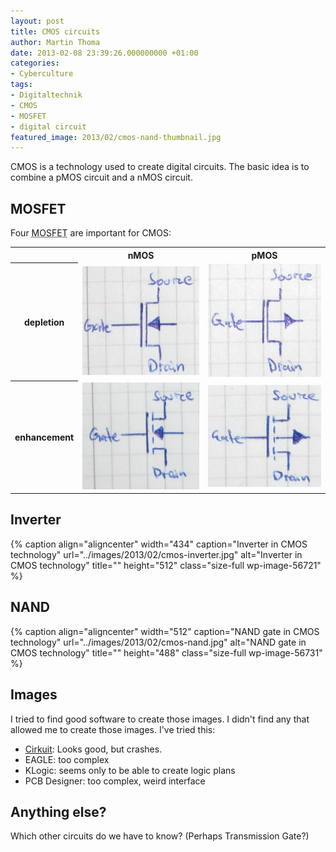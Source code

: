 ```yaml
---
layout: post
title: CMOS circuits
author: Martin Thoma
date: 2013-02-08 23:39:26.000000000 +01:00
categories:
- Cyberculture
tags:
- Digitaltechnik
- CMOS
- MOSFET
- digital circuit
featured_image: 2013/02/cmos-nand-thumbnail.jpg
---
```

CMOS is a technology used to create digital circuits. The basic idea is to combine a pMOS circuit and a nMOS circuit.

<h2>MOSFET</h2>
Four <abbr title="metal&ndash;oxide&ndash;semiconductor field-effect transistor">MOSFET</abbr> are important for CMOS:

<table>
<tr>
  <th>&nbsp;</th>
  <th>nMOS</th>
  <th>pMOS</th>
</tr>
<tr>
<th>depletion</th>
  <td><a href="../images/2013/02/nmos-selbstsleitend.jpg"><img src="../images/2013/02/nmos-selbstsleitend.jpg" alt="nMOS - depletion type" width="222" height="174" class="size-full wp-image-56741" /></a></td>
  <td><a href="../images/2013/02/pmos-selbstsleitend.jpg"><img src="../images/2013/02/pmos-selbstsleitend.jpg" alt="pMOS depletion" width="215" height="181" class="size-full wp-image-56761" /></a></td>
</tr>
<tr>
<th>enhancement</th>
  <td><a href="../images/2013/02/nmos-selbstsperrend.jpg"><img src="../images/2013/02/nmos-selbstsperrend.jpg" alt="nMOS - enhancement type" width="221" height="171" class="size-full wp-image-56751" /></td>
  <td><a href="../images/2013/02/pmos-selbstsperrend.jpg"><img src="../images/2013/02/pmos-selbstsperrend.jpg" alt="pMOS - enhancement type" width="181" height="163" class="size-full wp-image-56771" /></a></td>
</tr>
</table>

<h2>Inverter</h2>
{% caption align="aligncenter" width="434" caption="Inverter in CMOS technology" url="../images/2013/02/cmos-inverter.jpg" alt="Inverter in CMOS technology" title="" height="512" class="size-full wp-image-56721" %}

<h2>NAND</h2>
{% caption align="aligncenter" width="512" caption="NAND gate in CMOS technology" url="../images/2013/02/cmos-nand.jpg" alt="NAND gate in CMOS technology" title="" height="488" class="size-full wp-image-56731" %}

<h2>Images</h2>
I tried to find good software to create those images. I didn't find any that allowed me to create those images. I've tried this:

<ul>
  <li><a href="http://wwwu.uni-klu.ac.at/magostin/cirkuit.html">Cirkuit</a>: Looks good, but crashes.</li>
  <li>EAGLE: too complex</li>
  <li>KLogic: seems only to be able to create logic plans</li>
  <li>PCB Designer: too complex, weird interface</li>
</ul>

<h2>Anything else?</h2>
Which other circuits do we have to know? (Perhaps Transmission Gate?)
